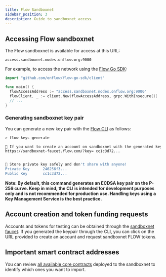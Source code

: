 ```yaml
---
title: Flow Sandboxnet
sidebar_position: 3
description: Guide to sandboxnet access
---
```


## Accessing Flow sandboxnet

The Flow sandboxnet is available for access at this URL:

```
access.sandboxnet.nodes.onflow.org:9000
```

For example, to access the network using the [Flow Go SDK](https://github.com/onflow/flow-go-sdk):

```go
import "github.com/onflow/flow-go-sdk/client"

func main() {
  flowAccessAddress := "access.sandboxnet.nodes.onflow.org:9000"
  flowClient, _ := client.New(flowAccessAddress, grpc.WithInsecure())
  // ...
}
```

### Generating sandboxnet key pair

You can generate a new key pair with the [Flow CLI](https://github.com/onflow/flow-cli) as follows:

```sh
> flow keys generate

🙏 If you want to create an account on sandboxnet with the generated keys use this link:
https://sandboxnet-faucet.flow.com/?key= cc1c3d72...


🔴️ Store private key safely and don't share with anyone!
Private Key      246256f3...
Public Key       cc1c3d72...
```

**Note: By default, this command generates an ECDSA key pair on the P-256 curve. Keep in mind, the CLI is intended for development purposes only and is not recommended for production use. Handling keys using a Key Management Service is the best practice.**

## Account creation and token funding requests

Accounts and tokens for testing can be obtained through the [sandboxnet faucet](https://sandboxnet-faucet.flow.com). If you generated the keypair through the CLI, you can click on the URL provided to create an account and request sandboxnet FLOW tokens.

## Important smart contract addresses

You can review [all available core contracts](../core-contracts/index.md) deployed to the sandboxnet to identify which ones you want to import.
